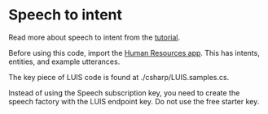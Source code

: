 # Speech to intent 
Read more about speech to intent from the [tutorial](https://aka.ms/luis-intent-recognition-tutorial). 

Before using this code, import the [Human Resources app](../../quickstarts/HumanResources.json). This has intents, entities, and example utterances. 

The key piece of LUIS code is found at ./csharp/LUIS.samples.cs.

Instead of using the Speech subscription key, you need to create the speech factory with the LUIS endpoint key. Do not use the free starter key.

